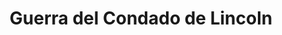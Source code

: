 ﻿---
title: "Guerra del Condado de Lincoln"
permalink: periodes_830.html
layout: periode
dataInici: 1878-02-18
dataFi: 1878-07-20
sidebar: periodes
pares:
  - id: 829
    title: "Frontera Estadounidense"
    dataInici: "(1783)"
    dataFi: "(1920)"

fills:
jocsPrincipals:
jocsEscenaris:
jocsEpoca:
  - title: "Battlegame Book 1: The Wild West"
    bggId: 7557
    escenari: "Lincoln County War"
    dataInici: 
    dataFi: 

jocsEpocaEscenaris:
---
